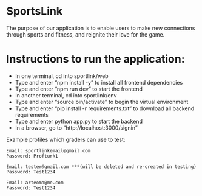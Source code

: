 # SportsLink
The purpose of our application is to enable users to make new connections through sports and fitness, and reignite their love for the game.


# Instructions to run the application:
- In one terminal, cd into sportlink/web
- Type and enter “npm install -y” to install all frontend dependencies
- Type and enter “npm run dev” to start the frontend
- In another terminal, cd into sportlink/env
- Type and enter “source bin/activate” to begin the virtual environment
- Type and enter “pip install -r requirements.txt” to download all backend requirements
- Type and enter python app.py to start the backend
- In a browser, go to “http://localhost:3000/signin” 

Example profiles which graders can use to test:

	Email: sportlinkemail@gmail.com
	Password: Profturk1

	Email: tester@gmail.com ***(will be deleted and re-created in testing)
	Password: Test1234

	Email: arteoma@me.com
	Password: Test1234


